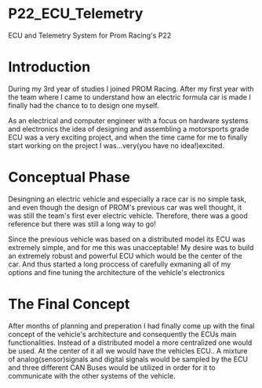 # P22_ECU_Telemetry
ECU and Telemetry System for Prom Racing's P22

# Introduction
During my 3rd year of studies I joined PROM Racing. After my first year with the team where I came to understand how an electric formula car is made I finally had the chance to to design one myself. 

As an electrical and computer engineer with a focus on hardware systems and electronics the idea of designing and assembling a motorsports grade ECU was a very exciting project, and when the time came for me to finally start working on the project I was...very(you have no idea!)excited. 

# Conceptual Phase

Desingning an electric vehicle and especially a race car is no simple task, and even though the design of PROM's previous car was well thought, it was still the team's first ever electric vehicle. Therefore, there was a good reference but there was still a long way to go!

Since the previous vehicle was based on a distributed model its ECU was extremely simple, and for me this was unacceptable!
My desire was to build an extremely robust and powerful ECU which would be the center of the car. 
And thus started a long proccess of carefully exmaning all of my options and fine tuning the architecture of the vehicle's electronics

# The Final Concept

After months of planning and preperation I had finally come up with the final concept of the vehicle's architecture and consequently the ECUs main functionalities.
Instead of a distributed model a more centralized one would be used. At the center of it all we would have the vehicles ECU.. A mixture of analog(sensor)signals and digital signals would be sampled by the ECU and three different CAN Buses would be utilized in order for it to communicate with the other systems of the vehicle.
